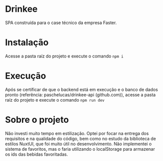 # Drinkee

SPA construída para o case técnico da empresa Faster.


# Instalação

Acesse a pasta raíz do projeto e execute o comando
`npm i`

# Execução

Após se certificar de que o backend está em execução e o banco de dados pronto (referência: paschelucas/drinkee-api (github.com)), acesse a pasta raíz do projeto e execute o comando
`npm run dev`

# Sobre o projeto

Não investi muito tempo em estilização. Optei por focar na entrega dos requisitos e na qualidade do código, bem como no estudo da biblioteca de estilos NuxtUI, que foi muito útil no desenvolvimento. Não implementei o sistema de favoritos, mas o faria utilizando o localStorage para armazenar os ids das bebidas favoritadas.
